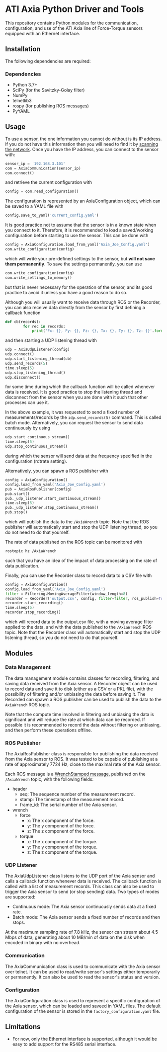 # ATI Axia Python Driver and Tools
This repository contains Python modules for the communication, configuration, and use of the ATI Axia line of Force-Torque sensors equipped with an Ethernet interface. 

## Installation
The following dependencies are required:

### Dependencies
- Python 3.7+
- SciPy (for the Savitzky-Golay filter)
- NumPy
- telnetlib3
- rospy (for publishing ROS messages)
- PyYAML

## Usage
To use a sensor, the one information you cannot do without is its IP address. If you do not have this information then you will need to find it by [scanning the network](https://nmap.org/book/man-host-discovery.html). Once you have the IP address, you can connect to the sensor with:
```python
sensor_ip = '192.168.3.101'
com = AxiaCommunication(sensor_ip)
com.connect()
```
and retrieve the current configuration with
```python
config = com.read_configuration()
```
The configuration is represented by an AxiaConfiguration object, which can be saved to a YAML file with
```python
config.save_to_yaml('current_config.yaml')
```
It is good practice not to assume that the sensor is in a known state when you connect to it. Therefore, it is recommended to load a saved/working configuration before starting to use the sensor. This can be done with
```python
config = AxiaConfiguration.load_from_yaml('Axia_Joe_Config.yaml')
com.write_configuration(config)
```
which will write your pre-defined settings to the sensor, but **will not save them permanently**. To save the settings permanently, you can use
```python
com.write_configuration(config)
com.write_settings_to_memory()
```
but that is never necessary for the operation of the sensor, and its good practice to avoid it unless you have a good reason to do so.

Although you will usually want to receive data through ROS or the Recorder, you can also receive data directly from the sensor by first defining a callback function
```python
def cb(records):
        for rec in records:
            print('Fx: {}, Fy: {}, Fz: {}, Tx: {}, Ty: {}, Tz: {}'.format(rec['Fx'], rec['Fy'], rec['Fz'], rec['Tx'], rec['Ty'], rec['Tz']))
```
and then starting a UDP listening thread with 
```python
udp = AxiaUdpListener(config)
udp.connect()
udp.start_listening_thread(cb)
udp.send_records(5)
time.sleep(5)
udp.stop_listening_thread()
udp.disconnect()
```
for some time during which the callback function will be called whenever data is received. It is good practice to stop the listening thread and disconnect from the sensor when you are done with it such that other processes can use it.

In the above example, it was requested to send a fixed number of measurements/records by the `idp.send_records(5)` command. This is called batch mode. Alternatively, you can request the sensor to send data continuously by using
```python
udp.start_continuous_stream()
time.sleep(5)
udp.stop_continuous_stream()
```
during which the sensor will send data at the frequency specified in the configuration (rdtrate setting).

Alternatively, you can spawn a ROS publisher with
```python
config = AxiaConfiguration()
config.load_from_yaml('Axia_Joe_Config.yaml')
pub = AxiaRosPublisher(config)
pub.start()
pub._udp_listener.start_continuous_stream()
time.sleep(5)
pub._udp_listener.stop_continuous_stream()
pub.stop()
```
which will publish the data to the `/AxiaWrench` topic. Note that the ROS publisher will automatically start and stop the UDP listening thread, so you do not need to do that yourself.

The rate of data published on the ROS topic can be monitored with
```bash
rostopic hz /AxiaWrench
```
such that you have an idea of the impact of data processing on the rate of data publication.

Finally, you can use the Recorder class to record data to a CSV file with
```python
config = AxiaConfiguration()
config.load_from_yaml('Axia_Joe_Config.yaml')
filter = Filtering.MovingAverageFilter(window_length=8)
recorder = Recorder('output.csv', config, filter=filter, ros_publish=True)
recorder.start_recording()
time.sleep(5)
recorder.stop_recording()
```
which will record data to the output.csv file, with a moving average filter applied to the data, and with the data published to the `/AxiaWrench` ROS topic. Note that the Recorder class will automatically start and stop the UDP listening thread, so you do not need to do that yourself.


## Modules
### Data Management
The data management module contains classes for recording, filtering, and saving
data received from the Axia sensor. A Recorder object can be used to record data
and save it to disk (either as a CSV or a PKL file), with the possibility of filtering and/or unbiasing the data
before saving it. The Recorded can spawn a ROS publisher can be used to publish 
the data to the `AxiaWrench` ROS topic.

Note that the compute time involved in filtering and unbiasing the data is
significant and will reduce the rate at which data can be recorded. If possible
it is recommended to record the data without filtering or unbiasing, and then
perform these operations offline.

### ROS Publisher
The AxiaRosPublisher class is responsible for publishing the data received
from the Axia sensor to ROS. It was tested to be capable of publishing at a
rate of approximately 7724 Hz, close to the maximal rate of the Axia sensor.

Each ROS message is a [WrenchStamped message](http://docs.ros.org/en/api/geometry_msgs/html/msg/WrenchStamped.html), published on the `/AxiaWrench` topic, with the following fields:
- header
    - seq: The sequence number of the measurement record.
    - stamp: The timestamp of the measurement record.
    - frame_id: The serial number of the Axia sensor.
- wrench
    - force
        - x: The x component of the force.
        - y: The y component of the force.
        - z: The z component of the force.
    - torque
        - x: The x component of the torque.
        - y: The y component of the torque.
        - z: The z component of the torque.

### UDP Listener
The AxiaUdpListener class listens to the UDP port of the Axia sensor and
calls a callback function whenever data is received. The callback function
is called with a list of measurement records. This class can also be used
to trigger the Axia sensor to send (or stop sending) data. Two types of modes are supported:
- Continuous mode: The Axia sensor continuously sends data at a fixed rate.
- Batch mode: The Axia sensor sends a fixed number of records and then stops.

At the maximum sampling rate of 7.8 kHz, the sensor can stream about 4.5 Mbps
of data, generating about 10 MB/min of data on the disk when encoded in
binary with no overhead.

### Communication
The AxiaCommunication class is used to communicate with the Axia sensor
over telnet. It can be used to read/write sensor's settings either
temporarily or permanently. It can also be used to read the sensor's
status and version.

### Configuration
The AxiaConfiguration class is used to represent a specific configuration
of the Axia sensor, which can be loaded and saveed in YAML files. The default configuration of the sensor is stored in the `factory_configuration.yaml` file.

## Limitations
- For now, only the Ethernet interface is supported, although it would be easy to add support for the RS485 serial interface.

